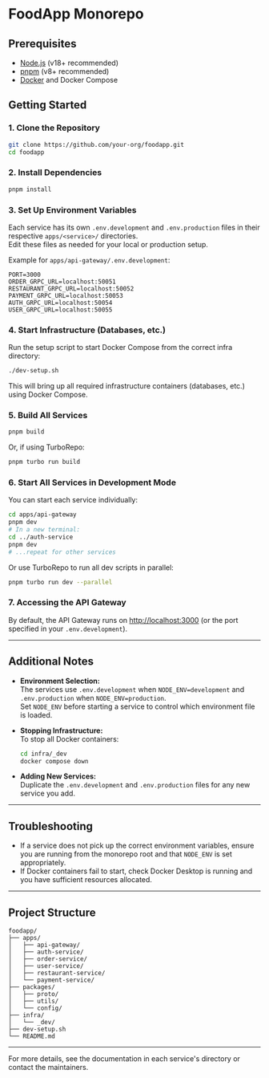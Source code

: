 # FoodApp Monorepo

## Prerequisites

- [Node.js](https://nodejs.org/) (v18+ recommended)
- [pnpm](https://pnpm.io/) (v8+ recommended)
- [Docker](https://www.docker.com/) and Docker Compose

## Getting Started

### 1. Clone the Repository

```bash
git clone https://github.com/your-org/foodapp.git
cd foodapp
```

### 2. Install Dependencies

```bash
pnpm install
```

### 3. Set Up Environment Variables

Each service has its own `.env.development` and `.env.production` files in their respective `apps/<service>/` directories.  
Edit these files as needed for your local or production setup.

Example for `apps/api-gateway/.env.development`:
```
PORT=3000
ORDER_GRPC_URL=localhost:50051
RESTAURANT_GRPC_URL=localhost:50052
PAYMENT_GRPC_URL=localhost:50053
AUTH_GRPC_URL=localhost:50054
USER_GRPC_URL=localhost:50055
```

### 4. Start Infrastructure (Databases, etc.)

Run the setup script to start Docker Compose from the correct infra directory:

```bash
./dev-setup.sh
```

This will bring up all required infrastructure containers (databases, etc.) using Docker Compose.

### 5. Build All Services

```bash
pnpm build
```
Or, if using TurboRepo:
```bash
pnpm turbo run build
```

### 6. Start All Services in Development Mode

You can start each service individually:

```bash
cd apps/api-gateway
pnpm dev
# In a new terminal:
cd ../auth-service
pnpm dev
# ...repeat for other services
```

Or use TurboRepo to run all dev scripts in parallel:

```bash
pnpm turbo run dev --parallel
```

### 7. Accessing the API Gateway

By default, the API Gateway runs on [http://localhost:3000](http://localhost:3000) (or the port specified in your `.env.development`).

---

## Additional Notes

- **Environment Selection:**  
  The services use `.env.development` when `NODE_ENV=development` and `.env.production` when `NODE_ENV=production`.  
  Set `NODE_ENV` before starting a service to control which environment file is loaded.

- **Stopping Infrastructure:**  
  To stop all Docker containers:
  ```bash
  cd infra/_dev
  docker compose down
  ```

- **Adding New Services:**  
  Duplicate the `.env.development` and `.env.production` files for any new service you add.

---

## Troubleshooting

- If a service does not pick up the correct environment variables, ensure you are running from the monorepo root and that `NODE_ENV` is set appropriately.
- If Docker containers fail to start, check Docker Desktop is running and you have sufficient resources allocated.

---

## Project Structure

```
foodapp/
├── apps/
│   ├── api-gateway/
│   ├── auth-service/
│   ├── order-service/
│   ├── user-service/
│   ├── restaurant-service/
│   └── payment-service/
├── packages/
│   ├── proto/
│   ├── utils/
│   └── config/
├── infra/
│   └── _dev/
├── dev-setup.sh
└── README.md
```

---

For more details, see the documentation in each service's directory or contact the maintainers.